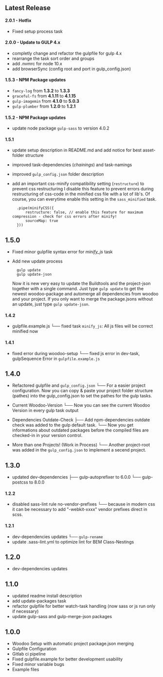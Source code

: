 ## Latest Release

#### 2.0.1 - Hotfix 
- Fixed setup process task

#### 2.0.0 - Update to GULP 4.x
- completly change and refactor the gulpfile for gulp 4.x
- rearrange the task sort order and groups
- add .nvmrc for node 10.x
- add browserSync (config root and port in gulp_config.json)
 
#### 1.5.3 - NPM Package updates

- `fancy-log` from __1.3.2__ to __1.3.3__  
- `graceful-fs` from __4.1.11__ to __4.1.15__  
- `gulp-imagemin` from __4.1.0__ to __5.0.3__  
- `gulp-plumber` from __1.2.0__ to __1.2.1__  

#### 1.5.2 - NPM Package updates
- update node package `gulp-sass` to version 4.0.2

#### 1.5.1
- update setup description in README.md and add notice for best asset-folder structure
- improved task-dependencies (_chainings_) and task-namings
- improved `gulp_config.json` folder description
- add an important css-minify compatibility setting (`restructure`) to prevent css restructuring
	I disable this feature to prevent errors during restructuring of css-code in the minified css file with a lot of lib's. Of course, you can everytime enable this setting in the `sass_minified` task.

		.pipe(minifyCSS({
            restructure: false, // enable this feature for maximum compression - check for css errors after minify!
            sourceMap: true
        })) 

## 1.5.0
- Fixed minor gulpfile syntax error for _minify_js_ task
- Add new update process
		
		gulp update
		gulp update-json
	
	Now it is new very easy to update the Buildtools and the project-json together with a single command. Just type `gulp update` to get the newest woodoo-package and automerge all dependencies from woodoo and your project. If you only want to merge the package.jsons without an update, just type `gulp update-json`.  
 

		
#### 1.4.2
-  gulpfile.example.js
	└── fixed task `minify_js`: All js files will be correct minified now

#### 1.4.1
- fixed error during woodoo-setup
	└── fixed js error in dev-task, gulpSequence Error in `gulpfile.example.js`

## 1.4.0
- Refactored gulpfile and `gulp_config.json`
	└──	For a easier project configuration. Now you can copy & paste your project 
		folder structure (pathes) into the gulp_config.json to set the pathes for the gulp tasks.

- Current Woodoo-Version 
	└── Now you can see the current Woodoo Version in every gulp task output

- Dependencies Outdate-Check
	├── Add npm-dependencies outdate check was added to the gulp default task. 
	└── Now you get informations about outdated packages before the compiled files are checked-in in your version control.

- More than one Projects! (Work in Process)
	└── Another project-root was added in the `gulp_config.json` to implement a secend project. 

## 1.3.0
- updated dev-dependencies
	├── gulp-autoprefixer to 6.0.0
	└── gulp-postcss to 8.0.0

#### 1.2.2
- disabled sass-lint rule no-vendor-prefixes
	└── because in modern css it can be necessary to add "-webkit-xxxx" vendor prefixes direct in scss.

#### 1.2.1
- dev-dependencies updates
	└── `gulp-rename`
- update .sass-lint.yml to optimize lint for BEM Class-Nestings

## 1.2.0
- dev-dependencies updates

## 1.1.0
- updated readme install description
- add update-packages task
- refactor gulpfile for better watch-task handling (now sass or js run only if necessary)
- update gulp-sass and gulp-merge-json packages

## 1.0.0
- Woodoo Setup with automatic project package.json merging
- Gulpfile Configuration
- Gitlab ci pipeline
- Fixed gulpfile.example for better development usability
- Fixed minor variable bugs
- Example files
